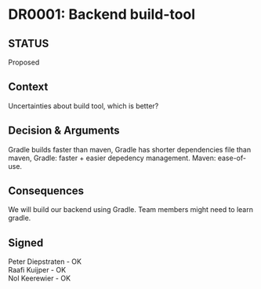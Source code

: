 # DR0001: Backend build-tool 
## STATUS
Proposed

## Context
Uncertainties about build tool, which is better?

## Decision & Arguments
Gradle builds faster than maven, 
Gradle has shorter dependencies file than maven, 
Gradle: faster + easier depedency management.
Maven: ease-of-use.


## Consequences
We will build our backend using Gradle.
Team members might need to learn gradle.

## Signed
Peter Diepstraten - OK  
Raafi Kuijper - OK  
Nol Keerewier - OK  
